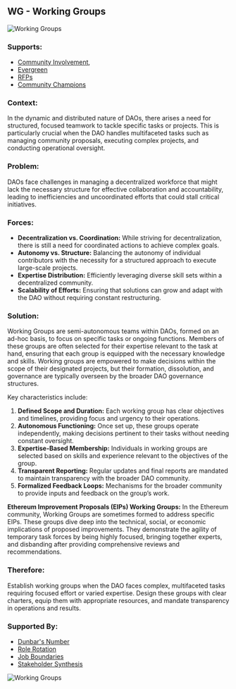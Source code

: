 ## WG - Working Groups

![Working Groups](./output/illustrations/working_groups.png)

### Supports:

* [Community Involvement](community_involvement.html),
* [Evergreen](evergreen.html)
* [RFPs](rfps.html)
* [Community Champions](community_champions.html)

### Context:

In the dynamic and distributed nature of DAOs, there arises a need for structured, focused teamwork to tackle specific tasks or projects. This is particularly crucial when the DAO handles multifaceted tasks such as managing community proposals, executing complex projects, and conducting operational oversight.

### Problem:

DAOs face challenges in managing a decentralized workforce that might lack the necessary structure for effective collaboration and accountability, leading to inefficiencies and uncoordinated efforts that could stall critical initiatives.

### Forces:

- **Decentralization vs. Coordination:** While striving for decentralization, there is still a need for coordinated actions to achieve complex goals.
- **Autonomy vs. Structure:** Balancing the autonomy of individual contributors with the necessity for a structured approach to execute large-scale projects.
- **Expertise Distribution:** Efficiently leveraging diverse skill sets within a decentralized community.
- **Scalability of Efforts:** Ensuring that solutions can grow and adapt with the DAO without requiring constant restructuring.

### Solution:

Working Groups are semi-autonomous teams within DAOs, formed on an ad-hoc basis, to focus on specific tasks or ongoing functions. Members of these groups are often selected for their expertise relevant to the task at hand, ensuring that each group is equipped with the necessary knowledge and skills. Working groups are empowered to make decisions within the scope of their designated projects, but their formation, dissolution, and governance are typically overseen by the broader DAO governance structures.

Key characteristics include:
1. **Defined Scope and Duration:** Each working group has clear objectives and timelines, providing focus and urgency to their operations.
2. **Autonomous Functioning:** Once set up, these groups operate independently, making decisions pertinent to their tasks without needing constant oversight.
3. **Expertise-Based Membership:** Individuals in working groups are selected based on skills and experience relevant to the objectives of the group.
4. **Transparent Reporting:** Regular updates and final reports are mandated to maintain transparency with the broader DAO community.
5. **Formalized Feedback Loops:** Mechanisms for the broader community to provide inputs and feedback on the group’s work.

**Ethereum Improvement Proposals (EIPs) Working Groups:**
In the Ethereum community, Working Groups are sometimes formed to address specific EIPs. These groups dive deep into the technical, social, or economic implications of proposed improvements. They demonstrate the agility of temporary task forces by being highly focused, bringing together experts, and disbanding after providing comprehensive reviews and recommendations.

### Therefore:

Establish working groups when the DAO faces complex, multifaceted tasks requiring focused effort or varied expertise. Design these groups with clear charters, equip them with appropriate resources, and mandate transparency in operations and results.

### Supported By:

* [Dunbar's Number](./dunbars_number.html)
* [Role Rotation](./role_rotation.html)
* [Job Boundaries](./job_boundaries.html)
* [Stakeholder Synthesis](stakeholder_synthesis.html)

![Working Groups](./output/working_groups_specific_graph.png)